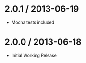 
2.0.1 / 2013-06-19 
==================

 * Mocha tests included

2.0.0 / 2013-06-18 
==================

 * Initial Working Release
